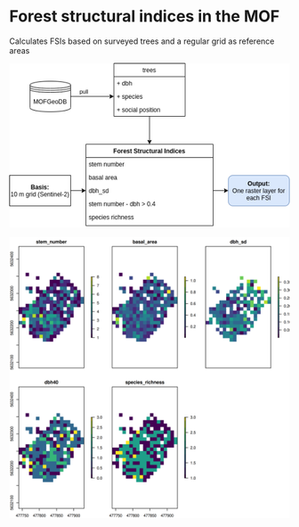 # Forest structural indices in the MOF

Calculates FSIs based on surveyed trees and a regular grid as reference areas

![Workflow](doc/figures/forest_structure_workflow.png)



![Results](doc/figures/fsi_raster.png)


 
